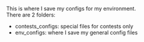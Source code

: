 This is where I save my configs for my environment.<br>
There are 2 folders:
* contests_configs: special files for contests only
* env_configs: where I save my general config files
